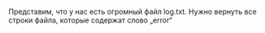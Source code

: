 Представим, что у нас есть огромный файл log.txt.
Нужно вернуть все строки файла, которые содержат слово „error“